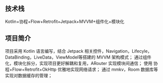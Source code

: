 ## 技术栈
Kotlin+协程+Flow+Retrofit+Jetpack+MVVM+组件化+模块化

## 项目简介
项目采用 Kotlin 语言编写，结合 Jetpack 相关控件，Navigation，Lifecyle，DataBinding，LiveData，ViewModel等搭建的 MVVM 架构模式；
通过组件化，模块化拆分，实现项目更好解耦和复用，ARouter 实现模块间通信；
使用 协程+Flow+Retrofit+OkHttp 优雅地实现网络请求；
通过 mmkv，Room 数据库等实现对数据缓存的管理；
